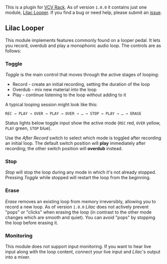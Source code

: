 This is a plugin for [VCV Rack](https://vcvrack.com/). As of version `1.0.0` it contains just one module, [Lilac Looper](#lilac-looper). If you find a bug or need help, please submit an [issue](https://github.com/grough/club-soda-vcv/issues).

## Lilac Looper

This module implements features commonly found on a looper pedal. It lets you record, overdub and play a monophonic audio loop. The controls are as follows:

### Toggle

_Toggle_ is the main control that moves through the active stages of looping:

- Record - create an initial recording, setting the duration of the loop
- Overdub - mix new material into the loop
- Play - continue listening to the loop without adding to it

A typical looping session might look like this:

```
REC → PLAY → OVER → PLAY → OVER → … → STOP → PLAY → … → ERASE
```

Status lights below toggle input show the active mode (`REC` red, `OVER` yellow, `PLAY` green, `STOP` blue).

Use the _After Record_ switch to select which mode is toggled after recording an initial loop. The default switch position will **play** immediately after recording; the other switch position will **overdub** instead.

### Stop

_Stop_ will stop the loop during any mode in which it's not already stopped. Pressing _Toggle_ while stopped will restart the loop from the beginning.

### Erase

_Erase_ removes an existing loop from memory irreversibly, allowing you to record a new loop. As of version `1.0.0` _Lilac_ does not actively prevent "pops" or "clicks" when erasing the loop (in contrast to the other mode changes which are smooth and quiet). You can avoid "pops" by stopping the loop before erasing it.

### Monitoring

This module does not support input monitoring. If you want to hear live input along with the loop content, connect your live input and _Lilac_'s output into a mixer.

<!--
### Known Issues

- There is no maximum loop length, so recording indefinitely will just eat memory
- No signal smoothing on erase
-->
